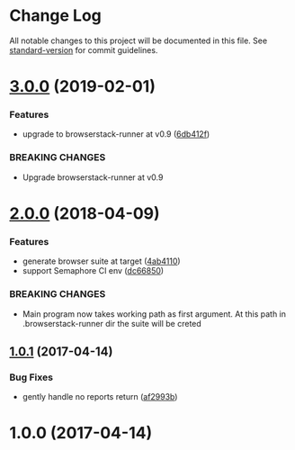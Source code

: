 # Change Log

All notable changes to this project will be documented in this file. See [standard-version](https://github.com/conventional-changelog/standard-version) for commit guidelines.

<a name="3.0.0"></a>
# [3.0.0](https://github.com/medikoo/browserstack-tape-runner/compare/v2.0.0...v3.0.0) (2019-02-01)


### Features

* upgrade to browserstack-runner at v0.9 ([6db412f](https://github.com/medikoo/browserstack-tape-runner/commit/6db412f))


### BREAKING CHANGES

* Upgrade browserstack-runner at v0.9



<a name="2.0.0"></a>
# [2.0.0](https://github.com/medikoo/browserstack-tape-runner/compare/v1.0.1...v2.0.0) (2018-04-09)


### Features

* generate browser suite at target ([4ab4110](https://github.com/medikoo/browserstack-tape-runner/commit/4ab4110))
* support Semaphore CI env ([dc66850](https://github.com/medikoo/browserstack-tape-runner/commit/dc66850))


### BREAKING CHANGES

* Main program now takes working path as first argument.
At this path in .browserstack-runner dir the suite will be creted



<a name="1.0.1"></a>
## [1.0.1](https://github.com/medikoo/browserstack-tape-runner/compare/v1.0.0...v1.0.1) (2017-04-14)


### Bug Fixes

* gently handle no reports return ([af2993b](https://github.com/medikoo/browserstack-tape-runner/commit/af2993b))



<a name="1.0.0"></a>
# 1.0.0 (2017-04-14)
